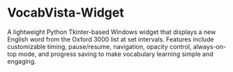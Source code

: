 # VocabVista-Widget
A lightweight Python Tkinter-based Windows widget that displays a new English word from the Oxford 3000 list at set intervals. Features include customizable timing, pause/resume, navigation, opacity control, always-on-top mode, and progress saving to make vocabulary learning simple and engaging.
